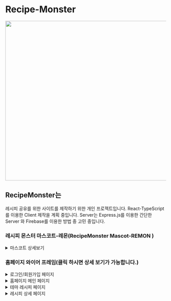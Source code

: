# Recipe-Monster
<img src="https://user-images.githubusercontent.com/108852263/230768754-32c123fb-b746-4f2d-ab45-c7cc5993cdbf.jpeg" width="1000" height="500"/>


## RecipeMonster는
레시피 공유를 위한 사이트를 제작하기 위한 개인 프로젝트입니다.
React-TypeScript를 이용한 Client 제작을 계획 중입니다.
Server는 Express.js를 이용한 간단한 Server 와 Firebase를 이용한 방법 중 고민 중입니다.

### 레시피 몬스터 마스코트-레몬(RecipeMonster Mascot-REMON )
<details>
<summary>마스코트 상세보기</summary>

<img src="https://user-images.githubusercontent.com/108852263/230768112-8e92a267-bab3-4a9c-83ed-745ca366f3a0.jpg" width="300" height="300"/>
[REMON 2D SAMPLE IMG]
<br/>
<br/>
<br/>
<img src="https://user-images.githubusercontent.com/108852263/230768114-5cd49fb1-b9b7-4984-9869-3c2e14f91446.jpg" width="300" height="300"/>
[REMON 3D SAMPLE IMG]
</details>



### 홈페이지 와이어 프레임(클릭 하시면 상세 보기가 가능합니다.)

<details>
<summary>로그인/회원가입 페이지</summary>


### 기본 상태
<img src="https://user-images.githubusercontent.com/108852263/230768444-c4830501-be08-4e9b-9c26-6ee11614cb74.png" width="1000" height="500"/>

### 로그인 클릭시
<img src="https://user-images.githubusercontent.com/108852263/230768448-a4381b09-8c57-49b3-be1b-49cf3c7de650.png" width="1000" height="500"/>

### 회원가입 클릭시
<img src="https://user-images.githubusercontent.com/108852263/230768454-9f56e473-e367-42e1-9548-e15699ff600e.png" width="1000" height="500"/>

</details>

<details>
<summary>홈페이지 메인 페이지</summary>

<img src="https://user-images.githubusercontent.com/108852263/230768524-fad0f469-1895-4fdc-82aa-58c670f06d99.png" width="1200" height="800"/>
</details>

<details>
<summary>테마 레시피 페이지</summary>

<img src="https://user-images.githubusercontent.com/108852263/230768582-d4dd4083-8158-4b9c-b0ce-2050d901bc57.png" width="1200" height="800"/>
</details>

<details>
<summary>레시피 상세 페이지</summary>

<img src="https://user-images.githubusercontent.com/108852263/230768625-464bf3dd-d936-477f-a780-f01664a4d3a7.png" width="1200" height="800"/>
</details>
